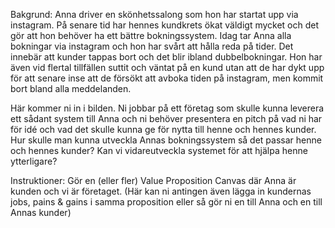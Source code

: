 Bakgrund: Anna driver en skönhetssalong som hon har startat upp via instagram. På senare tid har hennes kundkrets ökat väldigt mycket och det gör att hon behöver ha ett bättre bokningssystem. Idag tar Anna alla bokningar via instagram och hon har svårt att hålla reda på tider. Det innebär att kunder tappas bort och det blir ibland dubbelbokningar. Hon har även vid flertal tillfällen suttit och väntat på en kund utan att de har dykt upp för att senare inse att de försökt att avboka tiden på instagram, men kommit bort bland alla meddelanden. 

Här kommer ni in i bilden. Ni jobbar på ett företag som skulle kunna leverera ett sådant system till Anna och ni behöver presentera en pitch på vad ni har för idé och vad det skulle kunna ge för nytta till henne och hennes kunder. Hur skulle man kunna utveckla Annas bokningssystem så det passar henne och hennes kunder? Kan vi vidareutveckla systemet för att hjälpa henne ytterligare? 

Instruktioner: Gör en (eller fler) Value Proposition Canvas där Anna är kunden och vi är företaget. (Här kan ni antingen även lägga in kundernas jobs, pains & gains i samma proposition eller så gör ni en till Anna och en till Annas kunder)